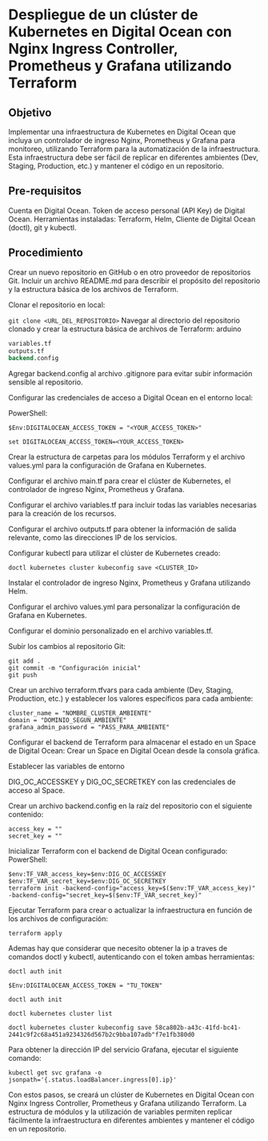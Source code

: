 #   Despliegue de un clúster de Kubernetes en Digital Ocean con Nginx Ingress Controller, Prometheus y Grafana utilizando Terraform
## Objetivo

Implementar una infraestructura de Kubernetes en Digital Ocean que incluya un controlador de ingreso Nginx, Prometheus y Grafana para monitoreo, utilizando Terraform para la automatización de la infraestructura. Esta infraestructura debe ser fácil de replicar en diferentes ambientes (Dev, Staging, Production, etc.) y mantener el código en un repositorio.

## Pre-requisitos

Cuenta en Digital Ocean.
Token de acceso personal (API Key) de Digital Ocean.
Herramientas instaladas: Terraform, Helm, Cliente de Digital Ocean (doctl), git y kubectl.

## Procedimiento

Crear un nuevo repositorio en GitHub o en otro proveedor de repositorios Git. Incluir un archivo README.md para describir el propósito del repositorio y la estructura básica de los archivos de Terraform.

Clonar el repositorio en local:

```git clone <URL_DEL_REPOSITORIO>```
Navegar al directorio del repositorio clonado y crear la estructura básica de archivos de Terraform:
arduino
```main.tf
variables.tf
outputs.tf
backend.config
```

Agregar backend.config al archivo .gitignore para evitar subir información sensible al repositorio.

Configurar las credenciales de acceso a Digital Ocean en el entorno local:

PowerShell:

```$Env:DIGITALOCEAN_ACCESS_TOKEN = "<YOUR_ACCESS_TOKEN>"```


```set DIGITALOCEAN_ACCESS_TOKEN=<YOUR_ACCESS_TOKEN>```

Crear la estructura de carpetas para los módulos Terraform y el archivo values.yml para la configuración de Grafana en Kubernetes.

Configurar el archivo main.tf para crear el clúster de Kubernetes, el controlador de ingreso Nginx, Prometheus y Grafana.

Configurar el archivo variables.tf para incluir todas las variables necesarias para la creación de los recursos.

Configurar el archivo outputs.tf para obtener la información de salida relevante, como las direcciones IP de los servicios.

Configurar kubectl para utilizar el clúster de Kubernetes creado:


```doctl kubernetes cluster kubeconfig save <CLUSTER_ID>```

Instalar el controlador de ingreso Nginx, Prometheus y Grafana utilizando Helm.

Configurar el archivo values.yml para personalizar la configuración de Grafana en Kubernetes.

Configurar el dominio personalizado en el archivo variables.tf.

Subir los cambios al repositorio Git:

```
git add .
git commit -m "Configuración inicial"
git push
```


Crear un archivo terraform.tfvars para cada ambiente (Dev, Staging, Production, etc.) y establecer los valores específicos para cada ambiente:
```
cluster_name = "NOMBRE_CLUSTER_AMBIENTE"
domain = "DOMINIO_SEGUN_AMBIENTE"
grafana_admin_password = "PASS_PARA_AMBIENTE"
```

Configurar el backend de Terraform para almacenar el estado en un Space de Digital Ocean:
Crear un Space en Digital Ocean desde la consola gráfica.

Establecer las variables de entorno

DIG_OC_ACCESSKEY y DIG_OC_SECRETKEY con las credenciales de acceso al Space.

Crear un archivo backend.config en la raíz del repositorio con el siguiente contenido:

```
access_key = ""
secret_key = ""
```

Inicializar Terraform con el backend de Digital Ocean configurado:
PowerShell:

```
$env:TF_VAR_access_key=$env:DIG_OC_ACCESSKEY
$env:TF_VAR_secret_key=$env:DIG_OC_SECRETKEY
terraform init -backend-config="access_key=$($env:TF_VAR_access_key)" -backend-config="secret_key=$($env:TF_VAR_secret_key)"
```


Ejecutar Terraform para crear o actualizar la infraestructura en función de los archivos de configuración:

```terraform apply```

Ademas hay que considerar que necesito obtener la ip a traves de comandos doctl y kubectl, autenticando con el token ambas herramientas: 

```
doctl auth init

$Env:DIGITALOCEAN_ACCESS_TOKEN = "TU_TOKEN"

doctl auth init

doctl kubernetes cluster list

doctl kubernetes cluster kubeconfig save 58ca802b-a43c-41fd-bc41-2441c9f2c68a451a9234326d567b2c9bba107adb"f7e1fb380d0
```

Para obtener la dirección IP del servicio Grafana, ejecutar el siguiente comando:

```kubectl get svc grafana -o jsonpath='{.status.loadBalancer.ingress[0].ip}'```

Con estos pasos, se creará un clúster de Kubernetes en Digital Ocean con Nginx Ingress Controller, Prometheus y Grafana utilizando Terraform. La estructura de módulos y la utilización de variables permiten replicar fácilmente la infraestructura en diferentes ambientes y mantener el código en un repositorio.



